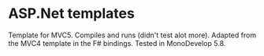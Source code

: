 ASP.Net templates
=================
Template for MVC5. Compiles and runs (didn't test alot more). Adapted from the MVC4 template in the F# bindings. Tested in MonoDevelop 5.8.
